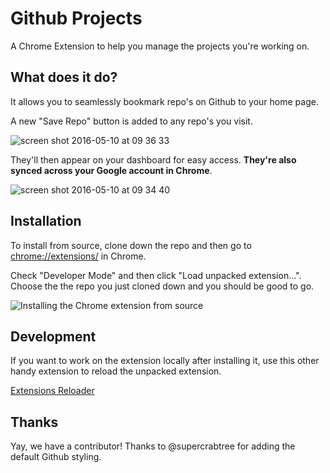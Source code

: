 # Github Projects

A Chrome Extension to help you manage the projects you're working on.

## What does it do?

It allows you to seamlessly bookmark repo's on Github to your home page.

A new "Save Repo" button is added to any repo's you visit.

![screen shot 2016-05-10 at 09 36 33](https://cloud.githubusercontent.com/assets/713128/15140384/bb054be0-1692-11e6-97b6-85f9a37d8741.png)

They'll then appear on your dashboard for easy access. **They're also synced across your Google account in Chrome**.

![screen shot 2016-05-10 at 09 34 40](https://cloud.githubusercontent.com/assets/713128/15140335/843af790-1692-11e6-8ceb-a11a143eaa19.png)

## Installation

To install from source, clone down the repo and then go to [chrome://extensions/](chrome://extensions/) in Chrome.

Check "Developer Mode" and then click "Load unpacked extension...". Choose the the repo you just cloned down and you should be good to go.

![Installing the Chrome extension from source](https://cloud.githubusercontent.com/assets/713128/13000856/93240696-d157-11e5-9939-431ac2b8eb1a.png)

## Development

If you want to work on the extension locally after installing it, use this other handy extension to reload the unpacked extension.

[Extensions Reloader](https://chrome.google.com/webstore/detail/extensions-reloader/fimgfedafeadlieiabdeeaodndnlbhid)

## Thanks

Yay, we have a contributor! Thanks to @supercrabtree for adding the default Github styling.
